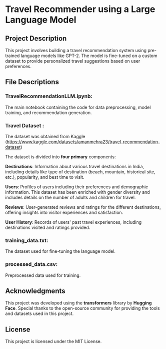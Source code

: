 # Travel Recommender using a Large Language Model

## Project Description

This project involves building a travel recommendation system using pre-trained language models like GPT-2. The model is fine-tuned on a custom dataset to provide personalized travel suggestions based on user preferences.

## File Descriptions
### TravelRecommendationLLM.ipynb: 
The main notebook containing the code for data preprocessing, model training, and recommendation generation.

### Travel Dataset :
The dataset was obtained from Kaggle (https://www.kaggle.com/datasets/amanmehra23/travel-recommendation-dataset)

The dataset is divided into **four primary** components:

**Destinations**: Information about various travel destinations in India, including details like type of destination (beach, mountain, historical site, etc.), popularity, and best time to visit.

**Users**: Profiles of users including their preferences and demographic information. This dataset has been enriched with gender diversity and includes details on the number of adults and children for travel.

**Reviews**: User-generated reviews and ratings for the different destinations, offering insights into visitor experiences and satisfaction.

**User History**: Records of users' past travel experiences, including destinations visited and ratings provided.

### training_data.txt: 
The dataset used for fine-tuning the language model.

### processed_data.csv: 
Preprocessed data used for training.


## Acknowledgments
This project was developed using the **transformers** library by **Hugging Face**.
Special thanks to the open-source community for providing the tools and datasets used in this project.

## License
This project is licensed under the MIT License.
